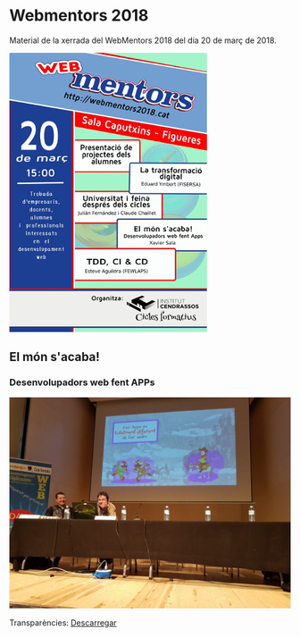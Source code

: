 # Webmentors 2018

Material de la xerrada del WebMentors 2018 del dia 20 de març de 2018.

![cartell](imatges/webmentors2018-cartell.jpg)

## El món s'acaba!

### Desenvolupadors web fent APPs

![Action](imatges/webmentors2018-0.jpg)

Transparències: [Descarregar](./webapps.pdf)
